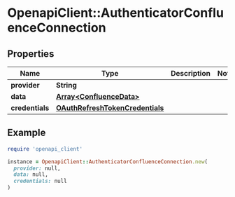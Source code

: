 # OpenapiClient::AuthenticatorConfluenceConnection

## Properties

| Name | Type | Description | Notes |
| ---- | ---- | ----------- | ----- |
| **provider** | **String** |  |  |
| **data** | [**Array&lt;ConfluenceData&gt;**](ConfluenceData.md) |  |  |
| **credentials** | [**OAuthRefreshTokenCredentials**](OAuthRefreshTokenCredentials.md) |  |  |

## Example

```ruby
require 'openapi_client'

instance = OpenapiClient::AuthenticatorConfluenceConnection.new(
  provider: null,
  data: null,
  credentials: null
)
```

